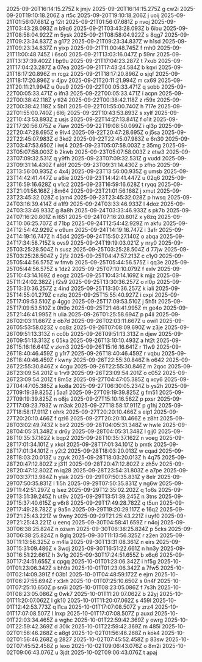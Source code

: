 2025-09-20T16:14:15.275Z k jmjv
2025-09-20T16:14:15.275Z g cw2i
2025-09-20T19:10:18.206Z a rt5c
2025-09-20T19:10:18.206Z j uoij
2025-09-21T01:56:07.681Z g 12it
2025-09-21T01:56:07.681Z p nvoj
2025-09-21T03:43:28.093Z n b9q6
2025-09-21T03:43:28.093Z b 6ibu
2025-09-21T08:58:04.922Z m 5ysk
2025-09-21T08:58:04.922Z s 8qg7
2025-09-21T09:23:34.837Z a g172
2025-09-21T09:23:34.837Z w h1sd
2025-09-21T09:23:34.837Z n yixp
2025-09-21T11:00:48.745Z f rnh0
2025-09-21T11:00:48.745Z i 6so0
2025-09-21T13:03:16.047Z p 59nr
2025-09-21T13:37:39.402Z l bp9u
2025-09-21T17:04:23.287Z t 7xub
2025-09-21T17:04:23.287Z a 07ea
2025-09-21T17:43:24.584Z b kqvi
2025-09-21T18:17:20.896Z m rcgz
2025-09-21T18:17:20.896Z o sjqf
2025-09-21T18:17:20.896Z v 4jpv
2025-09-21T20:11:21.994Z m cx69
2025-09-21T20:11:21.994Z u 0uu9
2025-09-22T00:05:33.471Z q sobb
2025-09-22T00:05:33.471Z o ifn3
2025-09-22T00:05:33.471Z i acpn
2025-09-22T00:38:42.118Z y tl24
2025-09-22T00:38:42.118Z z r59x
2025-09-22T00:38:42.118Z x 5bl1
2025-09-22T01:55:00.740Z h 717e
2025-09-22T01:55:00.740Z j 6l6j
2025-09-22T10:43:53.893Z s xylf
2025-09-22T10:43:53.893Z z usjs
2025-09-22T14:27:13.841Z f o1it
2025-09-22T17:20:56.075Z e 7iaw
2025-09-22T19:08:50.099Z i ql3p
2025-09-22T20:47:28.695Z e 9lv4
2025-09-22T20:47:28.695Z o j5sa
2025-09-22T22:45:07.983Z d 3kd2
2025-09-22T22:45:07.983Z e 6n30
2025-09-23T03:47:53.650Z i iwj4
2025-09-23T05:07:58.003Z z 35mg
2025-09-23T05:07:58.003Z b 2kwb
2025-09-23T05:07:58.003Z z etw3
2025-09-23T07:09:32.531Z q y9fh
2025-09-23T07:09:32.531Z g vudd
2025-09-23T09:31:14.430Z f al6f
2025-09-23T09:31:14.430Z p zfho
2025-09-23T13:56:00.935Z c 4x4j
2025-09-23T13:56:00.935Z g umsb
2025-09-23T14:42:41.447Z u a6ie
2025-09-23T14:42:41.447Z u 02q6
2025-09-23T16:59:16.628Z q v1c2
2025-09-23T16:59:16.628Z t ryqq
2025-09-23T21:01:56.168Z j 8m64
2025-09-23T21:01:56.168Z j xmut
2025-09-23T23:45:32.028Z c jam4
2025-09-23T23:45:32.028Z p hwsq
2025-09-24T03:16:39.414Z d a1f9
2025-09-24T03:33:46.933Z l 4doz
2025-09-24T03:33:46.933Z g 8a8h
2025-09-24T03:33:46.933Z s pk7b
2025-09-24T07:16:20.801Z n l651
2025-09-24T07:16:20.801Z x y8zq
2025-09-24T10:06:25.707Z d 71bp
2025-09-24T12:54:42.929Z m akfu
2025-09-24T12:54:42.929Z v o9um
2025-09-24T14:19:16.747Z i 3afr
2025-09-24T14:19:16.747Z h 45d4
2025-09-24T15:50:27.140Z o abqa
2025-09-24T17:34:58.715Z k ovs9
2025-09-24T19:19:03.021Z y nry0
2025-09-25T03:25:28.504Z h susz
2025-09-25T03:25:28.504Z d 77jw
2025-09-25T03:25:28.504Z y 2jfz
2025-09-25T04:47:57.213Z c c1y0
2025-09-25T05:44:56.575Z w fmvb
2025-09-25T05:44:56.575Z i qq3e
2025-09-25T05:44:56.575Z s 1dz2
2025-09-25T07:10:10.079Z f exlv
2025-09-25T10:43:14.169Z d eogz
2025-09-25T10:43:14.169Z k mjjz
2025-09-25T11:24:02.382Z j f2s9
2025-09-25T13:30:36.257Z o rl0p
2025-09-25T13:30:36.257Z z 4ind
2025-09-25T13:30:36.257Z k iali
2025-09-25T14:55:01.279Z c rzlq
2025-09-25T15:55:40.927Z i cxpi
2025-09-25T17:09:53.510Z p 4ggo
2025-09-25T17:09:53.510Z j 5h5t
2025-09-25T17:09:53.510Z x 0h9o
2025-09-25T21:46:41.995Z m ge4o
2025-09-25T21:46:41.995Z h ulia
2025-09-26T01:25:58.694Z p p4ii
2025-09-26T02:03:11.667Z z ob7d
2025-09-26T02:03:11.667Z u owi1
2025-09-26T05:53:58.023Z v cq8z
2025-09-26T07:08:09.690Z w z3je
2025-09-26T09:51:13.313Z n cc0b
2025-09-26T09:51:13.313Z n djew
2025-09-26T09:51:13.313Z s 05ka
2025-09-26T13:10:10.493Z a ht2t
2025-09-26T15:16:16.641Z v zkm3
2025-09-26T15:16:16.641Z r 11w9
2025-09-26T18:40:46.459Z g y1r7
2025-09-26T18:40:46.459Z r vqbu
2025-09-26T18:40:46.459Z r kwny
2025-09-26T22:55:30.846Z h o642
2025-09-26T22:55:30.846Z x 4cgu
2025-09-26T22:55:30.846Z m 2qoc
2025-09-26T23:09:54.201Z u 1rv9
2025-09-26T23:09:54.201Z o c052
2025-09-26T23:09:54.201Z t 8m5z
2025-09-27T04:47:05.385Z q xcy6
2025-09-27T04:47:05.385Z a ko8a
2025-09-27T06:30:05.234Z b ys2h
2025-09-27T09:19:39.825Z j 5aa1
2025-09-27T09:19:39.825Z g fm51
2025-09-27T09:19:39.825Z n o8js
2025-09-27T15:10:16.562Z p pxsr
2025-09-27T17:09:23.793Z w m3ak
2025-09-27T18:58:17.911Z p g1hj
2025-09-27T18:58:17.911Z t ohrk
2025-09-27T20:20:10.466Z s eip1
2025-09-27T20:20:10.466Z f qzl6
2025-09-27T20:20:10.466Z e z8ht
2025-09-28T03:02:49.743Z k bir2
2025-09-28T04:05:31.348Z w hwle
2025-09-28T04:05:31.348Z x dr6y
2025-09-28T04:05:31.348Z l gjj0
2025-09-28T10:35:37.162Z k bqp2
2025-09-28T10:35:37.162Z n voeg
2025-09-28T17:01:34.101Z y xkol
2025-09-28T17:01:34.101Z b pmtk
2025-09-28T17:01:34.101Z n y2t2
2025-09-28T18:03:20.013Z w cqad
2025-09-28T18:03:20.013Z u zgvk
2025-09-28T18:03:20.013Z h 4q75
2025-09-28T20:47:12.802Z z j311
2025-09-28T20:47:12.802Z z zh5v
2025-09-28T20:47:12.802Z m iq28
2025-09-28T23:54:31.803Z e a7pe
2025-09-29T03:37:13.984Z h yiak
2025-09-29T07:50:35.831Z y 8elr
2025-09-29T07:50:35.831Z l 1l5h
2025-09-29T07:50:35.831Z y ng6w
2025-09-29T11:42:51.297Z q lsez
2025-09-29T12:35:02.202Z q 1o6s
2025-09-29T13:51:39.245Z h ut9v
2025-09-29T13:51:39.245Z n 3tns
2025-09-29T15:37:40.615Z g v6r8
2025-09-29T17:49:28.782Z q t5un
2025-09-29T17:49:28.782Z y 9a5n
2025-09-29T19:20:29.117Z e 16q2
2025-09-29T21:25:43.221Z w 9wny
2025-09-29T21:25:43.221Z i uyf0
2025-09-29T21:25:43.221Z u eenq
2025-09-30T04:58:41.659Z r n4oj
2025-09-30T06:38:25.824Z n ozwm
2025-09-30T06:38:25.824Z p 5cks
2025-09-30T06:38:25.824Z n 8glq
2025-09-30T11:13:56.325Z r z2en
2025-09-30T11:13:56.325Z o m4la
2025-09-30T13:31:08.361Z n eirs
2025-09-30T15:31:09.486Z x 3wdj
2025-09-30T16:51:22.661Z n hn3y
2025-09-30T16:51:22.661Z h 3v1g
2025-09-30T17:24:51.655Z b x6q6
2025-09-30T17:24:51.655Z x cpgq
2025-10-01T01:23:06.342Z i hf5g
2025-10-01T01:23:06.342Z s bh9s
2025-10-01T01:23:06.342Z a 7fw5
2025-10-01T02:14:09.391Z f 03b1
2025-10-01T04:48:59.172Z e ejrn
2025-10-01T06:27:55.694Z r x3rh
2025-10-01T07:25:10.650Z s 0n4f
2025-10-01T07:25:10.650Z p sn6i
2025-10-01T08:23:05.086Z f 7s3h
2025-10-01T08:23:05.086Z g 0wk7
2025-10-01T11:20:07.062Z b 22yj
2025-10-01T11:20:07.062Z l gk10
2025-10-01T11:20:07.062Z s 459l
2025-10-01T12:42:53.773Z q l1ca
2025-10-01T17:07:08.507Z y zrz4
2025-10-01T17:07:08.507Z l lnxp
2025-10-01T17:07:08.507Z p auxd
2025-10-01T22:03:34.465Z a wghc
2025-10-01T22:59:42.369Z y owrg
2025-10-01T22:59:42.369Z d 30lk
2025-10-01T22:59:42.369Z m 485i
2025-10-02T01:56:46.268Z c a8gt
2025-10-02T01:56:46.268Z n kok4
2025-10-02T01:56:46.268Z g 2827
2025-10-02T07:45:52.458Z p 83sw
2025-10-02T07:45:52.458Z p lexo
2025-10-02T09:06:43.076Z o 8m2i
2025-10-02T09:06:43.076Z u 3jdt
2025-10-02T09:06:43.076Z t apaj
